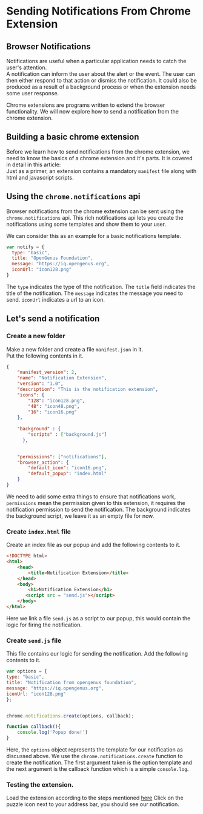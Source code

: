 # Sending Notifications From Chrome Extension

## Browser Notifications
Notifications are useful when a particular application needs to catch the user's attention.<br/>
A notification can inform the user about the alert or the event. The user can then either respond to that action or dismiss the notification.
It could also be produced as a result of a background process or when the extension needs some user response. <br/>

Chrome extensions are programs written to extend the browser functionality. We will now explore how to send a notification from the chrome extension.

## Building a basic chrome extension
Before we learn how to send notifications from the chrome extension, we need to know the basics of a chrome extension and it's parts.
It is covered in detail in this article:     <br/>
Just as a primer, an extension contains a mandatory `manifest` file along with html and javascript scripts.

## Using the `chrome.notifications` api
Browser notifications from the chrome extension can be sent using the `chrome.notifications` api.
This rich notifications api lets you create the notifications using some templates and show them to your user.

We can consider this as an example for a basic notifications template. <br/>
```js
var notify = {
  type: "basic",
  title: "OpenGenus Foundation",
  message: "https://iq.opengenus.org",
  iconUrl: "icon128.png"
}

```
The  `type` indicates the type of tthe notification. The  `title` field indicates the title of the notification. The `message` indicates the message you need to send. `iconUrl` indicates a url to an icon.

## Let's send a notification
### Create a new folder
Make a new folder and create a file `manifest.json` in it. <br/>
Put the following contents in it. <br/>
```json
{
    "manifest_version": 2,
    "name": "Notification Extension",
    "version": "1.0",
    "description": "This is the notification extension",
    "icons": {
        "128": "icon128.png",
        "48": "icon48.png",
        "16": "icon16.png"
    },
   
    "background" : {
        "scripts" : ["background.js"]
      },

    
    "permissions": ["notifications"],
    "browser_action": {
        "default_icon": "icon16.png",
        "default_popup": "index.html"
    }
}

```
We need to add some extra things to ensure that notifications work, `permissions` mean the permission given to this extension, it requires the notification permission to send
the notification. The background indicates the background script, we leave it as an empty file for now. <br/>

### Create `index.html` file
Create an index file as our popup and add the following contents to it. <br/>
```html
<!DOCTYPE html>
<html>
    <head>
        <title>Notification Extension</title>
    </head>
    <body>
        <h1>Notification Extension</h1>
       <script src = "send.js"></script>
    </body>
</html>
```
Here we link a file `send.js` as a script to our popup, this would contain the logic for firing the notification. 

### Create `send.js` file
This file contains our logic for sending the notification. Add the following contents to it. <br/>
```js
var options = {
type: "basic",
title: "Notification from opengenus foundation",
message: "https://iq.opengenus.org",
iconUrl: "icon128.png"
};


chrome.notifications.create(options, callback);

function callback(){
    console.log('Popup done!')
}

```
Here, the `options` object represents the template for our notification as discussed above. We use the `chrome.notifications.create` function to create the notification.
The first argument taken is the option template and the next argument is the callback function which is a simple `console.log`.

### Testing the extension.
Load the extension according to the steps mentioned [here](https://iq.opengenus.org/building-a-chrome-extension/)
Click on the puzzle icon next to your address bar, you should see our notification. 

